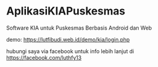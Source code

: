 # AplikasiKIAPuskesmas
Software KIA untuk Puskesmas Berbasis Android dan Web

demo: https://lutfibudi.web.id/demo/kia/login.php

hubungi saya via facebook untuk info lebih lanjut di https://facebook.com/luthfy13

